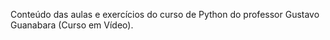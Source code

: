 Conteúdo das aulas e exercícios do curso de Python do professor Gustavo Guanabara (Curso em Vídeo).
